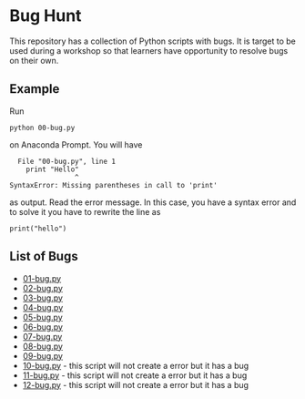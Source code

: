 # Bug Hunt

This repository has a collection of Python scripts with bugs.
It is target to be used during a workshop
so that learners have opportunity to resolve bugs on their own.

## Example

Run

```
python 00-bug.py
```

on Anaconda Prompt.
You will have

```
  File "00-bug.py", line 1
    print "Hello"
                ^
SyntaxError: Missing parentheses in call to 'print'
```

as output.
Read the error message.
In this case,
you have a syntax error
and
to solve it you have to rewrite the line as

```
print("hello")
```

## List of Bugs

- [01-bug.py](01-bug.py)
- [02-bug.py](02-bug.py)
- [03-bug.py](03-bug.py)
- [04-bug.py](04-bug.py)
- [05-bug.py](05-bug.py)
- [06-bug.py](06-bug.py)
- [07-bug.py](07-bug.py)
- [08-bug.py](08-bug.py)
- [09-bug.py](09-bug.py)
- [10-bug.py](10-bug.py) - this script will not create a error but it has a bug
- [11-bug.py](11-bug.py) - this script will not create a error but it has a bug
- [12-bug.py](12-bug.py) - this script will not create a error but it has a bug
